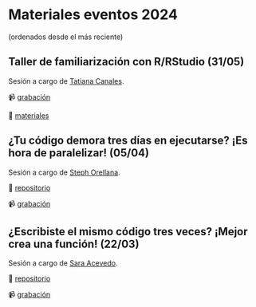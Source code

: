 # Materiales eventos 2024

(ordenados desde el más reciente)

## Taller de familiarización con R/RStudio (31/05)
Sesión a cargo de [Tatiana Canales](https://www.linkedin.com/in/tcanaleso/).

📹 [grabación](https://www.dropbox.com/scl/fi/136ih3mwsmodqlqfcopi3/2024_mayo_r-desde-0.mp4?rlkey=mguzk0ejpgy3ltofegx7n94lt&st=2byg7zvu&dl=0)

📂 [materiales](https://drive.google.com/drive/folders/1OGqKpN1o_y4BxvkYNL2WpxGHCQRdQP4T?usp=sharing)

## ¿Tu código demora tres días en ejecutarse? ¡Es hora de paralelizar! (05/04)
Sesión a cargo de [Steph Orellana](https://sporella.xyz/).

📂 [repositorio](https://github.com/sporella/paralelo)

📹 [grabación](https://www.dropbox.com/s/67u6kwpsi91oyky/2024_abril_paralelizar.mp4?dl=0)


## ¿Escribiste el mismo código tres veces? ¡Mejor crea una función! (22/03)
Sesión a cargo de [Sara Acevedo](https://saryace.github.io/).

📂 [repositorio](https://github.com/Saryace/taller_funciones_2024)

📹 [grabación](https://www.dropbox.com/scl/fi/jbkb7ob0oamk6a57xqblv/2024_marzo_funciones.mp4?rlkey=4uk7z0717jza6dt5s2xikjt6n&dl=0)



